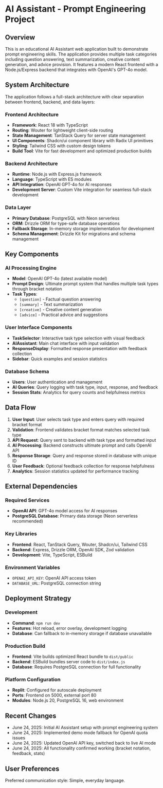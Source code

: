 # AI Assistant - Prompt Engineering Project

## Overview

This is an educational AI Assistant web application built to demonstrate prompt engineering skills. The application provides multiple task categories including question answering, text summarization, creative content generation, and advice provision. It features a modern React frontend with a Node.js/Express backend that integrates with OpenAI's GPT-4o model.

## System Architecture

The application follows a full-stack architecture with clear separation between frontend, backend, and data layers:

### Frontend Architecture
- **Framework**: React 18 with TypeScript
- **Routing**: Wouter for lightweight client-side routing
- **State Management**: TanStack Query for server state management
- **UI Components**: Shadcn/ui component library with Radix UI primitives
- **Styling**: Tailwind CSS with custom design tokens
- **Build Tool**: Vite for fast development and optimized production builds

### Backend Architecture
- **Runtime**: Node.js with Express.js framework
- **Language**: TypeScript with ES modules
- **API Integration**: OpenAI GPT-4o for AI responses
- **Development Server**: Custom Vite integration for seamless full-stack development

### Data Layer
- **Primary Database**: PostgreSQL with Neon serverless
- **ORM**: Drizzle ORM for type-safe database operations
- **Fallback Storage**: In-memory storage implementation for development
- **Schema Management**: Drizzle Kit for migrations and schema management

## Key Components

### AI Processing Engine
- **Model**: OpenAI GPT-4o (latest available model)
- **Prompt Design**: Ultimate prompt system that handles multiple task types through bracket notation
- **Task Types**: 
  - `[question]` - Factual question answering
  - `[summary]` - Text summarization
  - `[creative]` - Creative content generation
  - `[advice]` - Practical advice and suggestions

### User Interface Components
- **TaskSelector**: Interactive task type selection with visual feedback
- **AIAssistant**: Main chat interface with input validation
- **ResponseDisplay**: Formatted response presentation with feedback collection
- **Sidebar**: Quick examples and session statistics

### Database Schema
- **Users**: User authentication and management
- **AI Queries**: Query logging with task type, input, response, and feedback
- **Session Stats**: Analytics for query counts and helpfulness metrics

## Data Flow

1. **User Input**: User selects task type and enters query with required bracket format
2. **Validation**: Frontend validates bracket format matches selected task type
3. **API Request**: Query sent to backend with task type and formatted input
4. **AI Processing**: Backend constructs ultimate prompt and calls OpenAI API
5. **Response Storage**: Query and response stored in database with unique ID
6. **User Feedback**: Optional feedback collection for response helpfulness
7. **Analytics**: Session statistics updated for performance tracking

## External Dependencies

### Required Services
- **OpenAI API**: GPT-4o model access for AI responses
- **PostgreSQL Database**: Primary data storage (Neon serverless recommended)

### Key Libraries
- **Frontend**: React, TanStack Query, Wouter, Shadcn/ui, Tailwind CSS
- **Backend**: Express, Drizzle ORM, OpenAI SDK, Zod validation
- **Development**: Vite, TypeScript, ESBuild

### Environment Variables
- `OPENAI_API_KEY`: OpenAI API access token
- `DATABASE_URL`: PostgreSQL connection string

## Deployment Strategy

### Development
- **Command**: `npm run dev`
- **Features**: Hot reload, error overlay, development logging
- **Database**: Can fallback to in-memory storage if database unavailable

### Production Build
- **Frontend**: Vite builds optimized React bundle to `dist/public`
- **Backend**: ESBuild bundles server code to `dist/index.js`
- **Database**: Requires PostgreSQL connection for full functionality

### Platform Configuration
- **Replit**: Configured for autoscale deployment
- **Ports**: Frontend on 5000, external port 80
- **Modules**: Node.js 20, PostgreSQL 16, web environment

## Recent Changes

- June 24, 2025: Initial AI Assistant setup with prompt engineering system
- June 24, 2025: Implemented demo mode fallback for OpenAI quota issues  
- June 24, 2025: Updated OpenAI API key, switched back to live AI mode
- June 24, 2025: All functionality confirmed working (bracket notation, feedback, stats)

## User Preferences

Preferred communication style: Simple, everyday language.